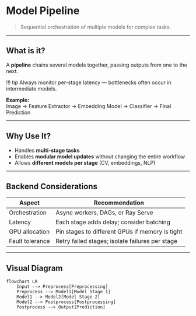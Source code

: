 
# Model Pipeline

> Sequential orchestration of multiple models for complex tasks.

---

## What is it?

A **pipeline** chains several models together, passing outputs from one to the next.

!!! tip
    Always monitor per-stage latency — bottlenecks often occur in intermediate models.

**Example:**  
Image → Feature Extractor → Embedding Model → Classifier → Final Prediction

---

## Why Use It?

* Handles **multi-stage tasks**  
* Enables **modular model updates** without changing the entire workflow  
* Allows **different models per stage** (CV, embeddings, NLP)  

---

## Backend Considerations

| Aspect          | Recommendation                                  |
| --------------- | ----------------------------------------------- |
| Orchestration   | Async workers, DAGs, or Ray Serve               |
| Latency         | Each stage adds delay; consider batching        |
| GPU allocation  | Pin stages to different GPUs if memory is tight |
| Fault tolerance | Retry failed stages; isolate failures per stage |

---

## Visual Diagram

```mermaid
flowchart LR
    Input --> Preprocess[Preprocessing]
    Preprocess --> Model1[Model Stage 1]
    Model1 --> Model2[Model Stage 2]
    Model2 --> Postprocess[Postprocessing]
    Postprocess --> Output[Prediction]
```